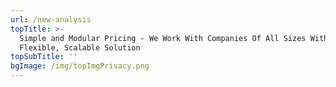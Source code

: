 ```yaml
---
url: /new-analysis
topTitle: >-
  Simple and Modular Pricing - We Work With Companies Of All Sizes With A
  Flexible, Scalable Solution
topSubTitle: ''
bgImage: /img/topImgPrivacy.png
---
```


